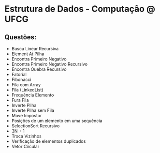 # Estrutura de Dados - Computação @ UFCG

## Questões:
* Busca Linear Recursiva
* Element At Pilha
* Encontra Primeiro Negativo
* Encontra Primeiro Negativo Recursivo
* Encontra Quebra Recursivo
* Fatorial
* Fibonacci
* Fila com Array
* Fila (LinkedList)
* Frequência Elemento
* Fura Fila
* Inverte Pilha
* Inverte Pilha sem Fila
* Move Impostor
* Posições de um elemento em uma sequência
* SelectionSort Recursivo
* 3N + 1
* Troca Vizinhos
* Verificação de elementos duplicados
* Vetor Circular
